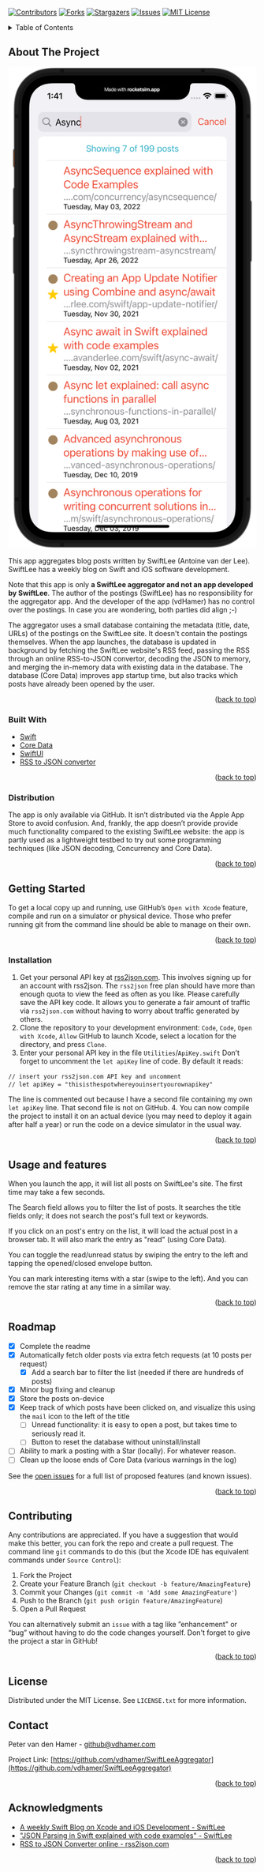 <div id="top"></div>

[![Contributors][contributors-shield]][contributors-url]
[![Forks][forks-shield]][forks-url]
[![Stargazers][stars-shield]][stars-url]
[![Issues][issues-shield]][issues-url]
[![MIT License][license-shield]][license-url]

<!-- TABLE OF CONTENTS -->
<details>
  <summary>Table of Contents</summary>
  <ol>
    <li>
      <a href="#about-the-project">About The Project</a>
      <ul>
        <li><a href="#built-with">Built With</a></li>
        <li><a href="#distribution">Distribution</a></li>
      </ul>
    </li>
    <li>
      <a href="#getting-started">Getting Started</a>
      <ul>
        <li><a href="#installation">Installation</a></li>
      </ul>
    </li>
    <li><a href="#usage">Usage and Features</a></li>
    <li><a href="#roadmap">Roadmap</a></li>
    <li><a href="#contributing">Contributing</a></li>
    <li><a href="#license">License</a></li>
    <li><a href="#contact">Contact</a></li>
    <li><a href="#acknowledgments">Acknowledgments</a></li>
  </ol>
</details>

## About The Project
[![Product Name Screen Shot][product-screenshot]](https://github.com/vdhamer/SwiftLeeAggregator)

This app aggregates blog posts written by SwiftLee (Antoine van der Lee). SwiftLee has a weekly blog on Swift and iOS software development. 

Note that this app is only **a SwiftLee aggregator and not an app developed by SwiftLee**. The author of the postings (SwiftLee) has no responsibility for the aggregator app. And the developer of the app (vdHamer) has no control over the postings. In case you are wondering, both parties did align ;-)

The aggregator uses a small database containing the metadata (title, date, URLs) of the postings on the SwiftLee site. It doesn't contain the postings themselves. When the app launches, the database is updated in background by fetching the SwiftLee website's RSS feed, passing the RSS through an online RSS-to-JSON convertor, decoding the JSON to memory, and merging the in-memory data with existing data in the database. The database (Core Data) improves app startup time, but also tracks which posts have already been opened by the user.

<p align="right">(<a href="#top">back to top</a>)</p>

### Built With
* [Swift](https://www.swift.org)
* [Core Data](https://developer.apple.com/documentation/coredata)
* [SwiftUI](https://developer.apple.com/xcode/swiftui/)
* [RSS to JSON convertor](https://rss2json.com/)

<p align="right">(<a href="#top">back to top</a>)</p>

### Distribution
The app is only available via GitHub. It isn’t distributed via the Apple App Store to avoid confusion. And, frankly, the app doesn’t provide provide much functionality compared to the existing SwiftLee website: the app is partly used as a lightweight testbed to try out some programming techniques (like JSON decoding, Concurrency and Core Data).

<p align="right">(<a href="#top">back to top</a>)</p>

## Getting Started
To get a local copy up and running, use GitHub’s `Open with Xcode` feature, compile and run on a simulator or physical device. Those who prefer running git from the command line should be able to manage on their own.

<p align="right">(<a href="#top">back to top</a>)</p>

### Installation
1. Get your personal API key at [rss2json.com](https://rss2json.com/docs). This involves signing up for an account with rss2json. The `rss2json` free plan should have more than enough quota to view the feed as often as you like. Please carefully save the API key code.
It allows you to generate a fair amount of traffic via `rss2json.com` without having to worry about traffic generated by others.
2. Clone the repository to your development environment: `Code`,  `Code`,  `Open with Xcode`, `Allow` GitHub to launch Xcode, select a location for the directory, and press `Clone`.
3. Enter your personal API key in the file `Utilities`/`ApiKey.swift`
Don’t forget to uncomment the `let apiKey` line of code. By default it reads:
```
// insert your rss2json.com API key and uncomment
// let apiKey = "thisisthespotwhereyouinsertyourownapikey" 
```
The line is commented out because I have a second file containing my own `let apiKey` line. That second file is not on GitHub.
4. You can now compile the project to install it on an actual device (you may need to deploy it again after half a year) or run the code on a device simulator in the usual way.

<p align="right">(<a href="#top">back to top</a>)</p>

## Usage and features
When you launch the app, it will list all posts on SwiftLee's site. The first time may take a few seconds.

The Search field allows you to filter the list of posts. It searches the title fields only; it does not search the post's full text or keywords.

If you click on an post's entry on the list, it will load the actual post in a browser tab. It will also mark the entry as "read" (using Core Data).

You can toggle the read/unread status by swiping the entry to the left and tapping the opened/closed envelope button.

You can mark interesting items with a star (swipe to the left). And you can remove the star rating at any time in a similar way.

<p align="right">(<a href="#top">back to top</a>)</p>

## Roadmap
- [x] Complete the readme
- [x] Automatically fetch older posts via extra fetch requests (at 10 posts per request)
	- [x] Add a search bar to filter the list (needed if there are hundreds of posts)
- [x] Minor bug fixing and cleanup
- [x] Store the posts on-device
- [x] Keep track of which posts have been clicked on, and visualize this using the `mail` icon to the left of the title
    - [ ] Unread functionality: it is easy to open a post, but takes time to seriously read it.
    - [ ] Button to reset the database without uninstall/install
- [ ] Ability to mark a posting with a Star (locally). For whatever reason.
- [ ] Clean up the loose ends of Core Data (various warnings in the log)

See the [open issues](https://github.com/vdhamer/SwiftLeeAggregator/issues) for a full list of proposed features (and known issues).

<p align="right">(<a href="#top">back to top</a>)</p>

## Contributing
Any contributions are appreciated. If you have a suggestion that would make this better, you can fork the repo and create a pull request.  The command line `git` commands to do this (but the Xcode IDE has equivalent commands under `Source Control`):

1. Fork the Project
2. Create your Feature Branch (`git checkout -b feature/AmazingFeature`)
3. Commit your Changes (`git commit -m 'Add some AmazingFeature'`)
4. Push to the Branch (`git push origin feature/AmazingFeature`)
5. Open a Pull Request

You can alternatively submit an `issue` with a tag like ”enhancement" or “bug” without having to do the code changes yourself. 
Don't forget to give the project a star in GitHub!

<p align="right">(<a href="#top">back to top</a>)</p>

## License
Distributed under the MIT License. See `LICENSE.txt` for more information.

## Contact
Peter van den Hamer - github@vdhamer.com

Project Link: [https://github.com/vdhamer/SwiftLeeAggregator](https://github.com/vdhamer/SwiftLeeAggregator)

<p align="right">(<a href="#top">back to top</a>)</p>

## Acknowledgments

* [A weekly Swift Blog on Xcode and iOS Development - SwiftLee](https://www.avanderlee.com)
* ["JSON Parsing in Swift explained with code examples" - SwiftLee](https://www.avanderlee.com/swift/json-parsing-decoding/)
* [RSS to JSON Converter online - rss2json.com](https://rss2json.com/#rss_url=https%3A%2F%2Fwww.avanderlee.com%2Ffeed)

<p align="right">(<a href="#top">back to top</a>)</p>

<!-- MARKDOWN LINKS & IMAGES -->
<!-- https://www.markdownguide.org/basic-syntax/#reference-style-links -->
[contributors-shield]: https://img.shields.io/github/contributors/vdhamer/SwiftLeeAggregator.svg?style=for-the-badge
[contributors-url]: https://github.com/vdhamer/SwiftLeeAggregator/graphs/contributors
[forks-shield]: https://img.shields.io/github/forks/vdhamer/SwiftLeeAggregator.svg?style=for-the-badge
[forks-url]: https://github.com/vdhamer/SwiftLeeAggregator/network/members
[stars-shield]: https://img.shields.io/github/stars/vdhamer/SwiftLeeAggregator.svg?style=for-the-badge
[stars-url]: https://github.com/vdhamer/SwiftLeeAggregator/stargazers
[issues-shield]: https://img.shields.io/github/issues/vdhamer/SwiftLeeAggregator.svg?style=for-the-badge
[issues-url]: https://github.com/vdhamer/SwiftLeeAggregator/issues
[license-shield]: https://img.shields.io/github/license/vdhamer/SwiftLeeAggregator.svg?style=for-the-badge
[license-url]: https://github.com/vdhamer/SwiftLeeAggregator/blob/main/.github/LICENSE.txt
[product-screenshot]: images/screenshot.png
